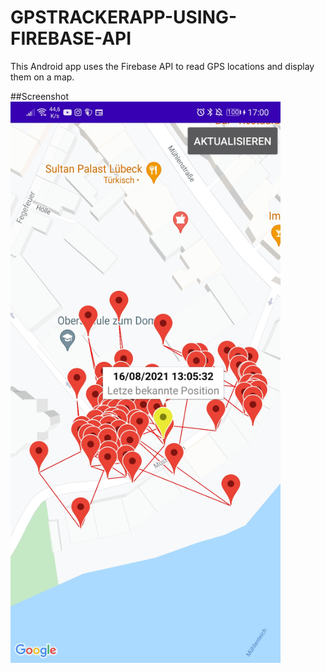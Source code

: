 # GPSTRACKERAPP-USING-FIREBASE-API
This Android app uses the Firebase API to read GPS locations and display them on a map.

##Screenshot
<img src="https://github.com/JakobderNoob/GPS-Tracker-App-using-Firebase-API/blob/master/media/Screenshot.jpg" width="432" height="898">
